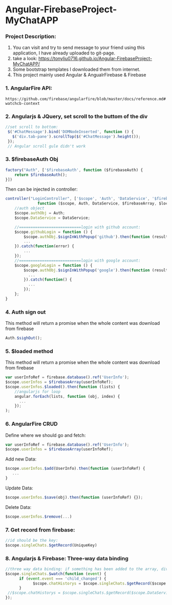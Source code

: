 # Angular-FirebaseProject-MyChatAPP

### Project Description:
1. You can visit and try to send message to your friend using this application, I have already uploaded to git-page.
2. take a look: https://tonyliu0716.github.io/Angular-FirebaseProject-MyChatAPP/
3. Some bootstrap templates I downloaded them from internet.
4. This project mainly used Angular & AngualrFirebase & Firebase

### 1. AngularFire API:
`https://github.com/firebase/angularfire/blob/master/docs/reference.md#watchcb-context`


### 2. Angularjs & JQuery, set scroll to the buttom of the div
```javascript
//set scroll to bottom:
 $('#ChatMessage').bind('DOMNodeInserted', function () {
   $('div.tab-pane').scrollTop($('#ChatMessage').height());
 });
 // Angular scroll gule didn't work
```

### 3. $firebaseAuth Obj
```javascript
factory("Auth", ['$firebaseAuth', function ($firebaseAuth) {
    return $firebaseAuth();
}])
```
Then can be injected in controller:
```javascript
controller("LoginController", ['$scope', 'Auth', 'DataService', '$firebaseArray', '$location', '$log', '$rootScope',
              function ($scope, Auth, DataService, $firebaseArray, $location, $log, $rootScope) {
    //auth object
    $scope.authObj = Auth;
    $scope.DataService = DataService;

    //===========================login with github account:
    $scope.githubLogin = function () {
        $scope.authObj.$signInWithPopup('github').then(function (result) {
        ...
    }).catch(function(error) {
        ...
    });
    //===========================login with google account:
    $scope.googleLogin = function () {
        $scope.authObj.$signInWithPopup('google').then(function (result) {
          ...
        }).catch(function() {
          ...
        });
    };
}
```

### 4. Auth sign out
This method will return a promise when the whole content was download from firebase
```javascript
Auth.$sighOut();
```

### 5. $loaded method
This method will return a promise when the whole content was download from firebase
```javascript
var userInfoRef = firebase.database().ref('UserInfo');
$scope.userInfos = $firebaseArray(userInfoRef);
$scope.userInfos.$loaded().then(function (lists) {
    //angularjs for loop
    angular.forEach(lists, function (obj, index) {
      ...
    });
);
```

### 6. AngularFire CRUD
Define where we should go and fetch:
```javascript
var userInfoRef = firebase.database().ref('UserInfo');
$scope.userInfos = $firebaseArray(userInfoRef);
```

Add new Data:
```javascript
$scope.userInfos.$add(UserInfo).then(function (userInfoRef) {
   ...
}
```

Update Data:
```javascript
$scope.userInfos.$save(obj).then(function (userInfoRef) {});
```

Delete Data:
```javascript
$scope.userInfos.$remove(...)
```

### 7. Get record from firebase:
```javascript
//id should be the key:
$scope.singleChats.$getRecord(UniqueKey)
```

### 8. Angularjs & Firebase: Three-way data binding
```javascript
//three way data binding: if something has been added to the array, div should auto update:
$scope.singleChats.$watch(function (event) {
      if (event.event === 'child_changed') {
            $scope.chatHistorys = $scope.singleChats.$getRecord($scope.DataService.singleChatId.id).messages;
      }
 //$scope.chatHistorys = $scope.singleChats.$getRecord($scope.DataService.singleChatId.id).messages;
});
```





 
 
 
 
